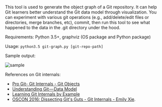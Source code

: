 This tool is used to generate the object graph of a Git repository. It can help Git learners better understand the Git data model through visualization. You can experiment with various git operations (e.g., add/delete/edit files or directories, merge branches, etc), commit, then run this tool to see what happened to the data in the .git directory under the hood.

Requirements: Python 3.5+, graphviz (OS package and Python package)

Usage: `python3.5 git-graph.py [git-repo-path]`

Sample output:

![sample](https://raw.githubusercontent.com/functicons/git-graph/master/samples/git_graph.png)

References on Git internals:
- [Pro Git- Git Internals - Git Objects](https://git-scm.com/book/en/v2/Git-Internals-Git-Objects)
- [Understanding Git — Data Model](https://hackernoon.com/https-medium-com-zspajich-understanding-git-data-model-95eb16cc99f5)
- [Learning Git Internals by Example](http://teohm.com/blog/learning-git-internals-by-example/)
- [OSCON 2016: Dissecting Git's Guts - Git Internals - Emily Xie](https://www.youtube.com/watch?v=YUCwr1Y6bFI).
